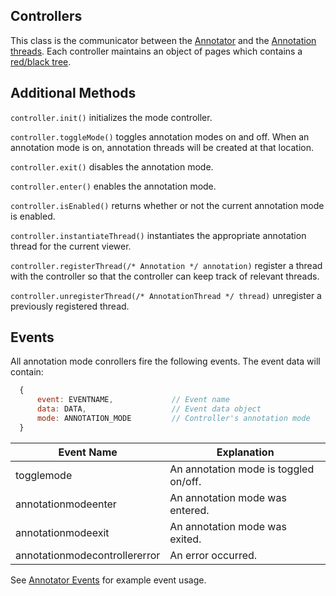 Controllers
-------

This class is the communicator between the [Annotator](https://github.com/box/box-annotations/blob/master/src/Annotator.js) and the [Annotation threads](https://github.com/box/box-annotations/blob/master/src/AnnotationThread.js). Each controller maintains an object of pages which contains a [red/black tree](https://github.com/mourner/rbush).

Additional Methods
------------------
`controller.init()` initializes the mode controller.

`controller.toggleMode()` toggles annotation modes on and off. When an annotation mode is on, annotation threads will be created at that location.

`controller.exit()` disables the annotation mode.

`controller.enter()` enables the annotation mode.

`controller.isEnabled()` returns whether or not the current annotation mode is enabled.

`controller.instantiateThread()` instantiates the appropriate annotation thread for the current viewer.

`controller.registerThread(/* Annotation */ annotation)` register a thread with the controller so that the controller can keep track of relevant threads.

`controller.unregisterThread(/* AnnotationThread */ thread)` unregister a previously registered thread.

Events
------
All annotation mode conrollers fire the following events. The event data will contain:
```javascript
  {
      event: EVENTNAME,             // Event name
      data: DATA,                   // Event data object
      mode: ANNOTATION_MODE         // Controller's annotation mode
  }
```

| Event Name | Explanation |
| --- | --- |
| togglemode | An annotation mode is toggled on/off. ||
| annotationmodeenter | An annotation mode was entered.  ||
| annotationmodeexit | An annotation mode was exited. ||
| annotationmodecontrollererror | An error occurred. ||

See [Annotator Events](annotator.md#example-event-usage) for example event usage.
